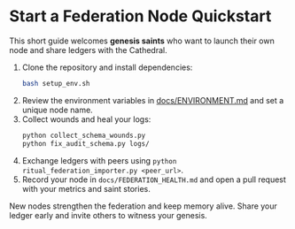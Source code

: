 # Start a Federation Node Quickstart

This short guide welcomes **genesis saints** who want to launch their own node and share ledgers with the Cathedral.

1. Clone the repository and install dependencies:
   ```bash
   bash setup_env.sh
   ```
2. Review the environment variables in [docs/ENVIRONMENT.md](ENVIRONMENT.md) and set a unique node name.
3. Collect wounds and heal your logs:
   ```bash
   python collect_schema_wounds.py
   python fix_audit_schema.py logs/
   ```
4. Exchange ledgers with peers using `python ritual_federation_importer.py <peer_url>`.
5. Record your node in `docs/FEDERATION_HEALTH.md` and open a pull request with your metrics and saint stories.

New nodes strengthen the federation and keep memory alive. Share your ledger early and invite others to witness your genesis.
